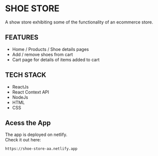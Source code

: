 # SHOE STORE
A show store exhibiting some of the functionality of an ecommerce store.

## FEATURES
- Home / Products / Shoe details pages
- Add / remove shoes from cart
- Cart page for details of items added to cart

## TECH STACK
- ReactJs
- React Context API
- NodeJs
- HTML
- CSS

## Acess the App
The app is deployed on netlify.  
Check it out here:
```
https://shoe-store-aa.netlify.app
```
